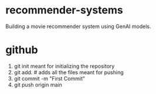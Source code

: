 # recommender-systems
Building a movie recommender system using GenAI models.


# github
1. git init meant for initializing the repository
2. git add. # adds all the files meant for pushing
3. git commit -m "First Commit"
4. git push origin main
